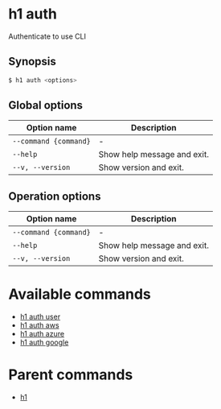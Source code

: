 
# h1 auth

Authenticate to use CLI

## Synopsis

```bash
$ h1 auth <options>
```

## Global options

| Option name               | Description                 |
| ------------------------- | --------------------------- |
| ```--command {command}``` | -                           |
| ```--help```              | Show help message and exit. |
| ```--v, --version```      | Show version and exit.      |

## Operation options

| Option name               | Description                 |
| ------------------------- | --------------------------- |
| ```--command {command}``` | -                           |
| ```--help```              | Show help message and exit. |
| ```--v, --version```      | Show version and exit.      |

# Available commands

* [h1 auth user](./user/README.md)
* [h1 auth aws](./aws/README.md)
* [h1 auth azure](./azure/README.md)
* [h1 auth google](./google/README.md)

# Parent commands

* [h1](./../README.md)

